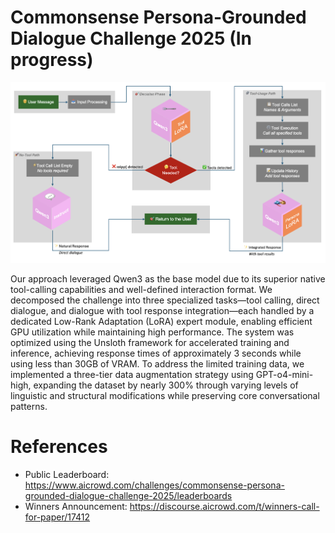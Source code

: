 # Commonsense Persona-Grounded Dialogue Challenge 2025 (In progress)

![diagram.png](./assets/diagram2.png)

Our approach leveraged Qwen3 as the base model due to its superior native tool-calling capabilities and well-defined interaction format. We decomposed the challenge into three specialized tasks—tool calling, direct dialogue, and dialogue with tool response integration—each handled by a dedicated Low-Rank Adaptation (LoRA) expert module, enabling efficient GPU utilization while maintaining high performance. The system was optimized using the Unsloth framework for accelerated training and inference, achieving response times of approximately 3 seconds while using less than 30GB of VRAM. To address the limited training data, we implemented a three-tier data augmentation strategy using GPT-o4-mini-high, expanding the dataset by nearly 300% through varying levels of linguistic and structural modifications while preserving core conversational patterns.

# References

- Public Leaderboard: https://www.aicrowd.com/challenges/commonsense-persona-grounded-dialogue-challenge-2025/leaderboards
- Winners Announcement: https://discourse.aicrowd.com/t/winners-call-for-paper/17412
